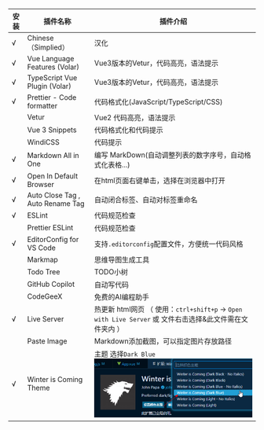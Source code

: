 | 安装  | 插件名称                             | 插件介绍                                                                           |
|-----|----------------------------------|--------------------------------------------------------------------------------|
| √   | Chinese（Simplied）                | 汉化                                                                             |
| √   | Vue Language Features (Volar)    | Vue3版本的Vetur，代码高亮，语法提示                                                         |
| √   | TypeScript Vue Plugin (Volar)    | Vue3版本的Vetur，代码高亮，语法提示                                                         |
| √   | Prettier - Code formatter        | 代码格式化(JavaScript/TypeScript/CSS)                                               |
|     | Vetur                            | Vue2 代码高亮，语法提示                                                                 |
|     | Vue 3 Snippets                   | 代码格式化和代码提示                                                                     |
|     | WindiCSS                         | 代码提示                                                                           |
| √   | Markdown All in One              | 编写 MarkDown(自动调整列表的数字序号，自动格式化表格...)                                            |
| √   | Open In Default Browser          | 在html页面右键单击，选择在浏览器中打开                                                          |
| √   | Auto Close Tag , Auto Rename Tag | 自动闭合标签、自动对标签重命名                                                                |
| √   | ESLint                           | 代码规范检查                                                                         |
|     | Prettier ESLint                  | 代码规范检查                                                                         |
| √   | EditorConfig for VS Code         | 支持`.editorconfig`配置文件，方便统一代码风格                                                 |
|     | Markmap                          | 思维导图生成工具                                                                       |
|     | Todo Tree                        | TODO小树                                                                         |
|     | GitHub Copilot                   | 自动写代码                                                                          |
|     | CodeGeeX                         | 免费的AI编程助手                                                                      |
| √   | Live Server                      | 热更新 html网页 （ 使用：`ctrl+shift+p` -> `Open with Live Server` 或 文件右击选择&此文件需在文件夹内 ） |
|     | Paste Image                      | Markdown添加截图，可以指定图片存放路径                                                        |
| √   | Winter is Coming Theme           | 主题 选择`Dark Blue` ![](./images/04-插件-1692610626190.png)                         |
